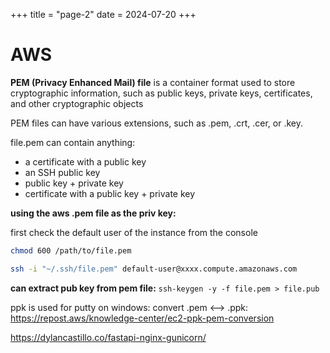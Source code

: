 +++
title = "page-2"
date = 2024-07-20
+++

# AWS

**PEM (Privacy Enhanced Mail) file** is a container format used to store cryptographic information, such as public keys, private keys, certificates, and other cryptographic objects

PEM files can have various extensions, such as .pem, .crt, .cer, or .key.

file.pem can contain anything:

- a certificate with a public key
- an SSH public key
- public key + private key
- certificate with a public key + private key

**using the aws .pem file as the priv key:**

first check the default user of the instance from the console

```bash
chmod 600 /path/to/file.pem

ssh -i "~/.ssh/file.pem" default-user@xxxx.compute.amazonaws.com
```

**can extract pub key from pem file:** `ssh-keygen -y -f file.pem > file.pub`

ppk is used for putty on windows: convert .pem <--> .ppk: https://repost.aws/knowledge-center/ec2-ppk-pem-conversion

https://dylancastillo.co/fastapi-nginx-gunicorn/
